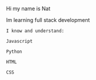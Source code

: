 Hi my name is Nat

Im learning full stack development

    I know and understand:

    Javascript
  
    Python
  
    HTML
  
    CSS

